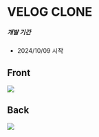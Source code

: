 # VELOG CLONE

##### 개발 기간

- 2024/10/09 시작

## Front

<img src="https://img.shields.io/badge/NestJS-E0234E?style=for-the-badge&logo=NestJS&logoColor=white">

## Back

<img src="https://img.shields.io/badge/Next.js-000000?style=for-the-badge&logo=nextdotjs&logoColor=white">
